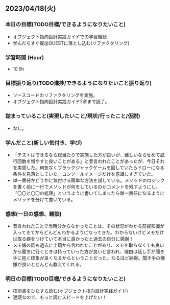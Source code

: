 ## 2023/04/18(火)

### 本日の目標(TODO目標/できるようになりたいこと)

- オブジェクト指向設計実践ガイドでの学習継続
- 学んだらすぐ提出QUESTに落とし込む(リファクタリング)

### 学習時間 (Hour)

- 10.5h

### 目標振り返り(TODO進捗/できるようになりたいこと振り返り)

- ソースコードのリファクタリングを実施。
- オブジェクト指向設計実践ガイド2章まで読了。

### 詰まっていること(実現したいこと/現状/行ったこと/仮説)

- なし。

### 学んだこと(新しい気付き、学び)

- 「テストはできるなら総当たりで実施した方が良いが、難しいならせめて試行回数を増やすと良いことがある」と昔言われたことがあったが、今日それを実感した。何気なくブラックジャックゲームを回していたらドローになる条件を見落としていた。コンソールイメージだけを意識しすぎていた。
- 単一責任かどうかに気付ける簡単な方法を試している。メソッドのロジックを書く前に一行でメソッドが何をしているのかコメントを残すようにし、「〇〇と〇〇の処理」というように書いてしまったら単一責任になるようにメソッドを分けて書いている。

### 感想(一日の感想、雜談)

- 昔言われたことで当時分からなかったことは、その状況がわかる前提知識が入ってきてからどんどんわかるようになってきた。わからないけどメモだけは取る癖をつけていて本当に良かったと過去の自分に感謝！
- メモ帳の話も過去に上司から言われたことがあり、メモを取らなくても良いから聞きに行くときは持っていった方が良いと言われ、理由は話し手が聞き手に抱く印象が良くなるからということだった。なるほど納得。聞き手の機嫌が良いとどんどん教えてくれる。

### 明日の目標(TODO目標/できるようになりたいこと)

- 技術書をひたすら読む(オブジェクト指向設計実践ガイド)
- 遅読なので、もっと読むスピードを上げたい！
